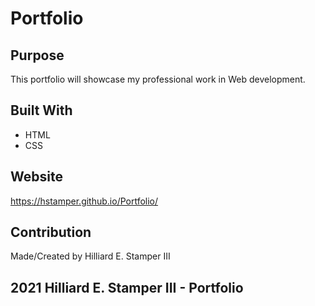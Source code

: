 # Portfolio

## Purpose 
 This portfolio will showcase my professional work in Web development.

 ## Built With
 * HTML
 * CSS

 ## Website
 https://hstamper.github.io/Portfolio/

## Contribution
Made/Created by Hilliard E. Stamper III

## 2021 Hilliard E. Stamper III - Portfolio 

